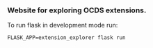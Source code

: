 ### Website for exploring OCDS extensions.

To run flask in development mode run:

```
FLASK_APP=extension_explorer flask run
```
